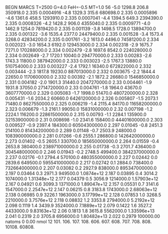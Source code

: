 BEGN
MARCS T=2500 G=4.0 FeH=-0.5 MT=1.0
                  56
-5.0 1298.8 206.8 350918.0 2.335 0.0004916 
-4.8 1329.3 315.6 680698.0 2.335 0.0005896 
-4.6 1361.6 458.5 1293910.0 2.335 0.0007041 
-4.4 1394.5 649.3 2394390.0 2.335 0.0008326 
-4.2 1428.2 906.0 4355040.0 2.335 0.0009771 
-4.0 1462.9 1254.0 7819420.0 2.335 0.001139 
-3.8 1498.5 1728.0 13894700.0 2.335 0.001322 
-3.6 1535.4 2377.0 24479400.0 2.335 0.001528 
-3.4 1573.4 3268.0 42834200.0 2.335 0.001761 
-3.2 1613.0 4496.0 74581200.0 2.334 0.002023 
-3.0 1654.3 6192.0 129453000.0 2.334 0.002318 
-2.9 1675.7 7271.0 170288000.0 2.334 0.002479 
-2.8 1697.6 8542.0 224028000.0 2.334 0.002649 
-2.7 1720.1 10040.0 294770000.0 2.333 0.00283 
-2.6 1743.3 11800.0 387942000.0 2.333 0.003023 
-2.5 1767.3 13880.0 510754000.0 2.333 0.003227 
-2.4 1792.1 16340.0 672822000.0 2.332 0.003444 
-2.3 1817.8 19230.0 887013000.0 2.332 0.003675 
-2.2 1844.4 22650.0 1170600000.0 2.332 0.00392 
-2.1 1872.2 26680.0 1546850000.0 2.331 0.004182 
-2.0 1901.3 31440.0 2047270000.0 2.33 0.004461 
-1.9 1931.8 37050.0 2714720000.0 2.33 0.004761 
-1.8 1964.0 43670.0 3607770000.0 2.329 0.005083 
-1.7 1998.0 51470.0 4807200000.0 2.328 0.005431 
-1.6 2034.2 60660.0 6426120000.0 2.326 0.005807 
-1.5 2073.1 71480.0 8627550000.0 2.325 0.006219 
-1.4 2115.4 84170.0 11658200000.0 2.323 0.006679 
-1.3 2161.1 99050.0 15831000000.0 2.32 0.007198 
-1.2 2224.1 116200.0 22861500000.0 2.315 0.00793 
-1.1 2284.1 135900.0 32153900000.0 2.31 0.008698 
-1.0 2341.6 158400.0 44401600000.0 2.303 0.009527 
-0.9 2397.4 184300.0 60504300000.0 2.297 0.01045 
-0.8 2451.3 214100.0 81434200000.0 2.289 0.01148 
-0.7 2503.9 248000.0 108390000000.0 2.281 0.01266 
-0.6 2555.1 286800.0 142642000000.0 2.273 0.01402 
-0.5 2605.1 330700.0 185650000000.0 2.264 0.01559 
-0.4 2653.8 380400.0 238971000000.0 2.255 0.01738 
-0.3 2701.7 436400.0 304548000000.0 2.246 0.01943 
-0.2 2748.5 499400.0 384237000000.0 2.237 0.02176 
-0.1 2794.4 570100.0 480355000000.0 2.227 0.02442 
0.0 2839.6 649500.0 595541000000.0 2.217 0.02742 
0.1 2884.0 738400.0 732664000000.0 2.207 0.03082 
0.2 2927.9 838000.0 895347000000.0 2.197 0.03464 
0.3 2971.3 949500.0 1.0874e+12 2.187 0.03895 
0.4 3014.2 1074000.0 1.31348e+12 2.177 0.04379 
0.5 3056.9 1214000.0 1.57903e+12 2.167 0.04921 
0.6 3099.3 1371000.0 1.89047e+12 2.157 0.05531 
0.7 3141.6 1547000.0 2.2547e+12 2.147 0.06215 
0.8 3183.8 1743000.0 2.68063e+12 2.138 0.06985 
0.9 3226.1 1963000.0 3.17799e+12 2.128 0.07853 
1.0 3268.5 2210000.0 3.7576e+12 2.118 0.08832 
1.2 3353.8 2794000.0 5.2192e+12 2.098 0.1119 
1.4 3439.9 3524000.0 7.1889e+12 2.079 0.1422 
1.6 3527.2 4433000.0 9.83163e+12 2.06 0.1813 
1.8 3615.8 5562000.0 1.33596e+13 2.041 0.2319 
2.0 3705.8 6956000.0 1.80482e+13 2.022 0.2979 
100000.00
natoms              0      0.00
nmol          12
          101.         106.       107.      108.         606.        607.        608.
          707.         708.       808.    10108.       60808.

